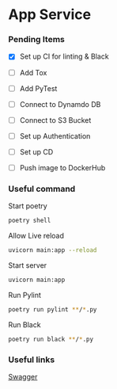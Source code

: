 # App Service


### Pending Items
- [x] Set up CI for linting & Black
- [ ] Add Tox
- [ ] Add PyTest
- [ ] Connect to Dynamdo DB
- [ ] Connect to S3 Bucket
- [ ] Set up Authentication
- [ ] Set up CD
- [ ] Push image to DockerHub


### Useful command
Start poetry
```sh
poetry shell
```
Allow Live reload
```sh
uvicorn main:app --reload
```
Start server
```sh
uvicorn main:app
```
Run Pylint
```sh
poetry run pylint **/*.py
```
Run Black
```sh
poetry run black **/*.py
```
### Useful links
[Swagger](http://localhost:8000/docs)